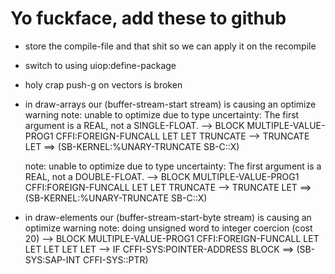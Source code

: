 # Yo fuckface, add these to github

- store the compile-file and that shit so we can apply it on the recompile
- switch to using uiop:define-package
- holy crap push-g on vectors is broken

- in draw-arrays our (buffer-stream-start stream) is causing an optimize warning
  note:
    unable to
      optimize
    due to type uncertainty:
      The first argument is a REAL, not a SINGLE-FLOAT.
    --> BLOCK MULTIPLE-VALUE-PROG1 CFFI:FOREIGN-FUNCALL LET LET TRUNCATE
    --> TRUNCATE LET
    ==>
      (SB-KERNEL:%UNARY-TRUNCATE SB-C::X)

  note:
    unable to
      optimize
    due to type uncertainty:
      The first argument is a REAL, not a DOUBLE-FLOAT.
    --> BLOCK MULTIPLE-VALUE-PROG1 CFFI:FOREIGN-FUNCALL LET LET TRUNCATE
    --> TRUNCATE LET
    ==>
      (SB-KERNEL:%UNARY-TRUNCATE SB-C::X)



- in draw-elements our (buffer-stream-start-byte stream) is causing an optimize warning
  note:
   doing unsigned word to integer coercion (cost 20)
   --> BLOCK MULTIPLE-VALUE-PROG1 CFFI:FOREIGN-FUNCALL LET LET LET LET LET
   --> IF CFFI-SYS:POINTER-ADDRESS BLOCK
   ==>
     (SB-SYS:SAP-INT CFFI-SYS::PTR)
